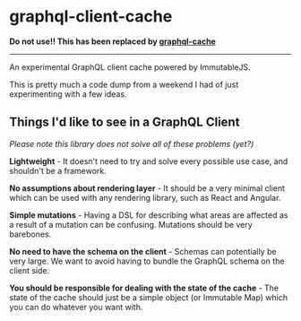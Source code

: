 graphql-client-cache
====================

**Do not use!! This has been replaced by [graphql-cache](https://github.com/madjam002/graphql-cache)**

----

An experimental GraphQL client cache powered by ImmutableJS.

This is pretty much a code dump from a weekend I had of just experimenting with a few ideas.

## Things I'd like to see in a GraphQL Client

*Please note this library does not solve all of these problems (yet?)*

**Lightweight** -
It doesn't need to try and solve every possible use case, and shouldn't be a framework.

**No assumptions about rendering layer** -
It should be a very minimal client which can be used with any rendering library, such as React and Angular.

**Simple mutations** -
Having a DSL for describing what areas are affected as a result of a mutation can be confusing. Mutations should be very barebones.

**No need to have the schema on the client** -
Schemas can potentially be very large. We want to avoid having to bundle the GraphQL schema on the client side.

**You should be responsible for dealing with the state of the cache** -
The state of the cache should just be a simple object (or Immutable Map) which you can do whatever you want with.
